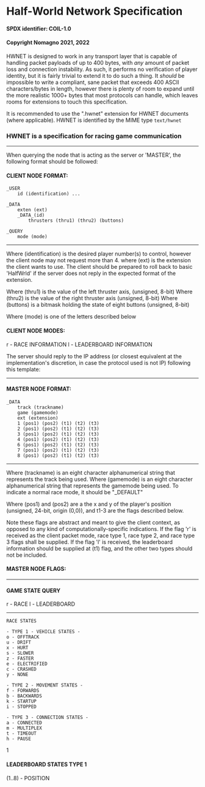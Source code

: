 # Half-World Network Specification
#### SPDX identifier: COIL-1.0
#### Copyright Nomagno 2021, 2022

HWNET is designed to work in any transport layer that is capable of handling packet payloads of up to 400 bytes, with *any* amount of packet loss and connection instability. As such, it performs no verification of player identity, but it is fairly trivial to extend it to do such a thing. It *should* be impossible to write a compliant, sane packet that exceeds 400 ASCII characters/bytes in length, however there is plenty of room to expand until the more realistic 1000+ bytes that most protocols can handle, which leaves rooms for extensions to touch this specification.

It is recommended to use the ".hwnet" extension for HWNET documents (where applicable).
HWNET is identified by the MIME type `text/hwnet`

### HWNET is a specification for racing game communication
***
When querying the node that is acting as the server or 'MASTER', the following format should be followed:

#### CLIENT NODE FORMAT:

```
_USER
	id (identification) ...

_DATA
	exten (ext)
	_DATA_(id)
		thrusters (thru1) (thru2) (buttons)

_QUERY
	mode (mode)
```
***

Where (identification) is the desired player number(s) to control, however the client node may not request more than 4.
where (ext) is the extension the client wants to use. The client should be prepared to roll back to basic 'HalfWrld' if the server does not reply in the expected format of the extension.

Where (thru1) is the value of the left thruster axis, (unsigned, 8-bit)
Where (thru2) is the value of the right thruster axis (unsigned, 8-bit)
Where (buttons) is a bitmask holding the state of eight buttons (unsigned, 8-bit)

Where (mode) is one of the letters described below

#### CLIENT NODE MODES:
r - RACE INFORMATION
l - LEADERBOARD INFORMATION

The server should reply to the IP address (or closest equivalent at the implementation's discretion, in case the protocol used is not IP) following this template:
***

#### MASTER NODE FORMAT:

```
_DATA
	track (trackname)
	game (gamemode)
	ext (extension)
	1 (pos1) (pos2) (t1) (t2) (t3)
	2 (pos1) (pos2) (t1) (t2) (t3)
	3 (pos1) (pos2) (t1) (t2) (t3)
	4 (pos1) (pos2) (t1) (t2) (t3)
	6 (pos1) (pos2) (t1) (t2) (t3)
	7 (pos1) (pos2) (t1) (t2) (t3)
	8 (pos1) (pos2) (t1) (t2) (t3)
```
***

Where (trackname) is an eight character alphanumerical string that represents the track being used.
Where (gamemode) is an eight character alphanumerical string that represents the gamemode being used. To indicate a normal race mode, it should be "_DEFAULT"

Where (pos1) and (pos2) are a the x and y of the player's position (unsigned, 24-bit, origin (0,0)), and t1-3 are the flags described below.

Note these flags are abstract and meant to give the client context, as opposed to any kind of computationally-specific indications. If the flag 'r' is received as the client packet mode, race type 1, race type 2, and race type 3 flags shall be supplied. If the flag 'l' is received, the leaderboard information should be supplied at (t1) flag, and the other two types should not be included.

#### MASTER NODE FLAGS:
***
#### GAME STATE QUERY

r - RACE
l - LEADERBOARD
***

```
RACE STATES

- TYPE 1 - VEHICLE STATES -
o - OFFTRACK
u - DRIFT
x - HURT
s - SLOWER
z - FASTER
e - ELECTRIFIED
c - CRASHED
y - NONE

- TYPE 2 - MOVEMENT STATES -
f - FORWARDS
b - BACKWARDS
k - STARTUP
i - STOPPED

- TYPE 3 - CONNECTION STATES -
a - CONNECTED
m - MULTIPLEX
t - TIMEOUT
h - PAUSE
```
1
#### LEADERBOARD STATES TYPE 1

(1..8) - POSITION
